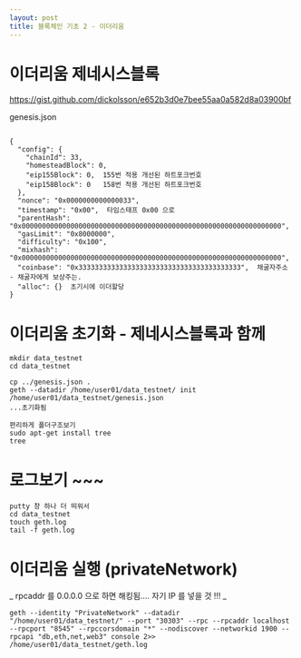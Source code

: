 ```yaml
---
layout: post
title: 블록체인 기초 2 - 이더리움
---
```


# 이더리움 제네시스블록

https://gist.github.com/dickolsson/e652b3d0e7bee55aa0a582d8a03900bf

genesis.json
<pre><code>
{
  "config": {
    "chainId": 33,
    "homesteadBlock": 0,
    "eip155Block": 0,  155번 적용 개선된 하트포크번호
    "eip158Block": 0   158번 적용 개선된 하트포크번호 
  },
  "nonce": "0x0000000000000033", 
  "timestamp": "0x00",  타임스태프 0x00 으로
  "parentHash": "0x0000000000000000000000000000000000000000000000000000000000000000",
  "gasLimit": "0x8000000", 
  "difficulty": "0x100",
  "mixhash": "0x0000000000000000000000000000000000000000000000000000000000000000",
  "coinbase": "0x3333333333333333333333333333333333333333",  채굴자주소 - 채굴자에게 보상주는.
  "alloc": {}  초기시에 이더할당
}
</code></pre>


# 이더리움 초기화 - 제네시스블록과 함께
```
mkdir data_testnet
cd data_testnet

cp ../genesis.json .
geth --datadir /home/user01/data_testnet/ init /home/user01/data_testnet/genesis.json
...초기화됨

편리하게 폴더구조보기
sudo apt-get install tree
tree
```

# 로그보기 ~~~
```
putty 창 하나 더 띄워서
cd data_testnet
touch geth.log
tail -f geth.log
```

# 이더리움 실행 (privateNetwork)
_ rpcaddr 를 0.0.0.0 으로 하면 해킹됨.... 자기 IP 를 넣을 것 !!! _
```
geth --identity "PrivateNetwork" --datadir "/home/user01/data_testnet/" --port "30303" --rpc --rpcaddr localhost --rpcport "8545" --rpccorsdomain "*" --nodiscover --networkid 1900 --rpcapi "db,eth,net,web3" console 2>> /home/user01/data_testnet/geth.log
```
